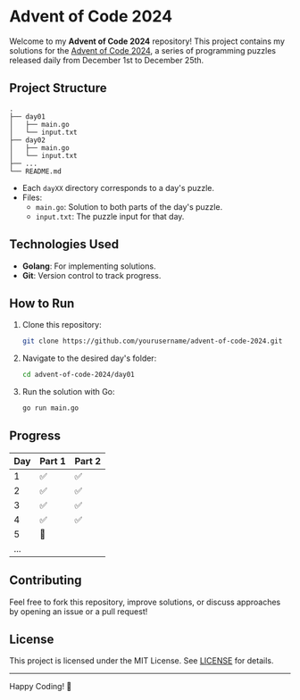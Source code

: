 # Advent of Code 2024

Welcome to my **Advent of Code 2024** repository! This project contains my solutions for the [Advent of Code 2024](https://adventofcode.com/2024), a series of programming puzzles released daily from December 1st to December 25th.

## Project Structure

```
.
├── day01
│   ├── main.go
│   └── input.txt
├── day02
│   ├── main.go
│   └── input.txt
├── ...
└── README.md
```

- Each `dayXX` directory corresponds to a day's puzzle.
- Files:
  - `main.go`: Solution to both parts of the day's puzzle.
  - `input.txt`: The puzzle input for that day.

## Technologies Used

- **Golang**: For implementing solutions.
- **Git**: Version control to track progress.

## How to Run

1. Clone this repository:

   ```bash
   git clone https://github.com/yourusername/advent-of-code-2024.git
   ```

2. Navigate to the desired day's folder:

   ```bash
   cd advent-of-code-2024/day01
   ```

3. Run the solution with Go:
   ```bash
   go run main.go
   ```

## Progress

| Day | Part 1 | Part 2 |
| --- | ------ | ------ |
| 1   | ✅     | ✅     |
| 2   | ✅     | ✅     |
| 3   | ✅     | ✅     |
| 4   | ✅     | ✅     |
| 5   | 🚧     |        |
| ... |        |        |

## Contributing

Feel free to fork this repository, improve solutions, or discuss approaches by opening an issue or a pull request!

## License

This project is licensed under the MIT License. See [LICENSE](LICENSE) for details.

---

Happy Coding! 🎄
